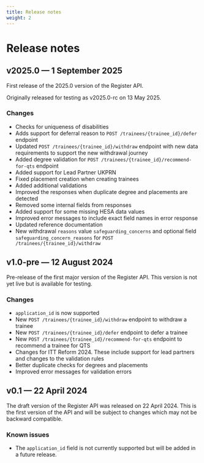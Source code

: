 ```yaml
---
title: Release notes
weight: 2
---
```


# Release notes

## v2025.0 — 1 September 2025

First release of the 2025.0 version of the Register API.

Originally released for testing as v2025.0-rc on 13 May 2025.

### Changes

* Checks for uniqueness of disabilities
* Adds support for deferral reason to `POST /trainees/{trainee_id}/defer` endpoint
* Updated `POST /trainees/{trainee_id}/withdraw` endpoint with new data requirements to support the new withdrawal journey
* Added degree validation for `POST /trainees/{trainee_id}/recommend-for-qts` endpoint
* Added support for Lead Partner UKPRN
* Fixed placement creation when creating trainees
* Added additional validations
* Improved the responses when duplicate degree and placements are detected
* Removed some internal fields from responses
* Added support for some missing HESA data values
* Improved error messages to include exact field names in error response
* Updated reference documentation
* New withdrawal `reasons` value `safeguarding_concerns` and optional field `safeguarding_concern_reasons` for `POST /trainees/{trainee_id}/withdraw`

## v1.0-pre — 12 August 2024

Pre-release of the first major version of the Register API. This version is not
yet live but is available for testing.

### Changes

* `application_id` is now supported
* New `POST /trainees/{trainee_id}/withdraw` endpoint to withdraw a trainee
* New `POST /trainees/{trainee_id}/defer` endpoint to defer a trainee
* New `POST /trainees/{trainee_id}/recommend-for-qts` endpoint to recommend a trainee for QTS
* Changes for ITT Reform 2024. These include support for lead partners and changes to the validation rules
* Better duplicate checks for degrees and placements
* Improved error messages for validation errors

## v0.1 — 22 April 2024

The draft version of the Register API was released on 22 April 2024. This is the first version of the API and will be subject to changes which may not be backward compatible.

### Known issues

* The `application_id` field is not currently supported but will be added in a future release.
